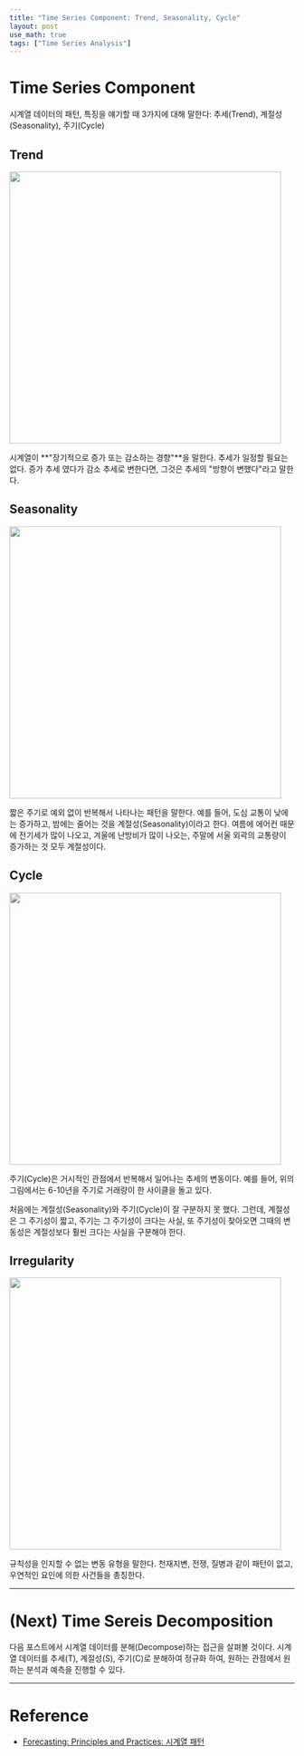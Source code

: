 ```yaml
---
title: "Time Series Component: Trend, Seasonality, Cycle"
layout: post
use_math: true
tags: ["Time Series Analysis"]
---
```


# Time Series Component

시계열 데이터의 패턴, 특징을 얘기할 때 3가지에 대해 말한다: 추세(Trend), 계절성(Seasonality), 주기(Cycle)

## Trend

<div class="img-wrapper">
  <img src="{{ "/images/time-series-analysis/time-series-components-1.png" | relative_url }}" width="480px">
</div>

시계열이 **"장기적으로 증가 또는 감소하는 경향"**을 말한다. 추세가 일정할 필요는 없다. 증가 추세 였다가 감소 추세로 변한다면, 그것은 추세의 "방향이 변했다"라고 말한다.

## Seasonality

<div class="img-wrapper">
  <img src="{{ "/images/time-series-analysis/time-series-components-2.png" | relative_url }}" width="480px">
</div>

짧은 주기로 예외 없이 반복해서 나타나는 패턴을 말한다. 예를 들어, 도심 교통이 낮에는 증가하고, 밤에는 줄어는 것을 계절성(Seasonality)이라고 한다. 여름에 에어컨 때문에 전기세가 많이 나오고, 겨울에 난방비가 많이 나오는, 주말에 서울 외곽의 교통량이 증가하는 것 모두 계절성이다.

## Cycle

<div class="img-wrapper">
  <img src="{{ "/images/time-series-analysis/time-series-components-3.png" | relative_url }}" width="480px">
</div>

주기(Cycle)은 거시적인 관점에서 반복해서 일어나는 추세의 변동이다. 예를 들어, 위의 그림에서는 6-10년을 주기로 거래량이 한 사이클을 돌고 있다.

처음에는 계절성(Seasonality)와 주기(Cycle)이 잘 구분하지 못 했다. 그런데, 계절성은 그 주기성이 짧고, 주기는 그 주기성이 크다는 사실, 또 주기성이 찾아오면 그때의 변동성은 계절성보다 훨씬 크다는 사실을 구분해야 한다.

## Irregularity

<div class="img-wrapper">
  <img src="{{ "/images/time-series-analysis/time-series-components-4.png" | relative_url }}" width="480px">
</div>

규칙성을 인지할 수 없는 변동 유형을 말한다. 천재지변, 전쟁, 질병과 같이 패턴이 없고, 우연적인 요인에 의한 사건들을 총칭한다.

<hr/>

# (Next) Time Sereis Decomposition

다음 포스트에서 시계열 데이터를 분해(Decompose)하는 접근을 살펴볼 것이다. 시계열 데이터를 추세(T), 계절성(S), 주기(C)로 분해하여 정규화 하여, 원하는 관점에서 원하는 분석과 예측을 진행할 수 있다.

<hr/>

# Reference

- [Forecasting: Principles and Practices: 시계열 패턴](https://otexts.com/fppkr/tspatterns.html)

